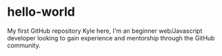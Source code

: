 # hello-world
My first GitHub repository
Kyle here, I'm an beginner web/Javascript developer looking to gain experience and mentorship through the GitHub community.

